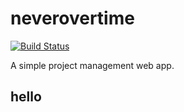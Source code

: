 # neverovertime

[![Build Status](https://travis-ci.org/ysrotciv/neverovertime.svg?branch=master)](https://travis-ci.org/ysrotciv/neverovertime)

A simple project management web app.

## hello